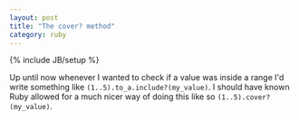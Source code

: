 ```yaml
---
layout: post
title: "The cover? method"
category: ruby
---
```

{% include JB/setup %}

Up until now whenever I wanted to check if a value was inside a range I'd write something like `(1..5).to_a.include?(my_value)`. I should have known Ruby allowed for a much nicer way of doing this like so `(1..5).cover?(my_value)`.

